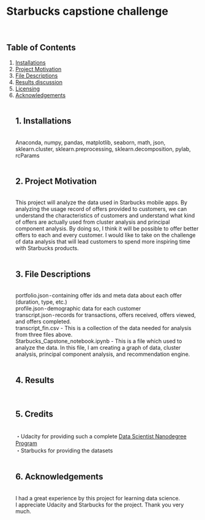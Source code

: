 # Starbucks capstione challenge
<br>
<h2>Table of Contents</h2>
<ol>
  <li>
    <a href="#1">Installations</a>
    <br>
  </li>
  <li>
    <a href="#2">Project Motivation</a>
    <br>
  </li>
  <li>
    <a href="#3">File Descriptions</a>
    <br>
  </li>
  <li>
    <a href="#4">Results discussion</a>
    <br>
  </li>
  <li>
    <a href="#5">Licensing</a>
    <br>
  </li>
  <li>
    <a href="#6">Acknowledgements</a>
    <br>
  </li>
<br>
<a id="1"><h2>1. Installations</h2></a><br>
Anaconda, numpy, pandas, matplotlib, seaborn, math, json, sklearn.cluster, sklearn.preprocessing, sklearn.decomposition, pylab, rcParams<br>
<br>
<a id="2"><h2>2. Project Motivation</h2></a><br>
This project will analyze the data used in Starbucks mobile apps. By analyzing the usage record of offers provided to customers, we can understand the characteristics of customers and understand what kind of offers are actually used from cluster analysis and principal component analysis. By doing so, I think it will be possible to offer better offers to each and every customer. I would like to take on the challenge of data analysis that will lead customers to spend more inspiring time with Starbucks products.<br>
<br>
<a id="3"><h2>3. File Descriptions</h2></a><br>
portfolio.json - containing offer ids and meta data about each offer (duration, type, etc.)<br>
profile.json - demographic data for each customer<br>
transcript.json - records for transactions, offers received, offers viewed, and offers completed. <br>
transcript_fin.csv - This is a collection of the data needed for analysis from three files above.<br>
Starbucks_Capstone_notebook.ipynb - This is a file which used to analyze the data. In this file, I am creating a graph of data, cluster analysis, principal component analysis, and recommendation engine. <br>
<br>
<a id="4"><h2>4. Results</h2></a><br>
<img src="/unoszte0291/starbucks_capstone_challenge/raw/master/images/top10_user.JPG" alt="" style="max-width:50%;">
<br>
<img src="/unoszte0291/starbucks_capstone_challenge/raw/master/images/top3_offers.JPG" alt="" style="max-width:50%;">
<br>
<a id="5"><h2>5. Credits</h2></a><br>
・Udacity for providing such a complete <a href=https://www.udacity.com/course/data-scientist-nanodegree--nd025>Data Scientist Nanodegree Program</a><br>
・Starbucks for providing the datasets<br>
<br>
<a id="6"><h2>6. Acknowledgements</h2></a><br>
I had a great experience by this project for learning data science.<br>
I appreciate Udacity and Starbucks for the project. Thank you very much.<br>

